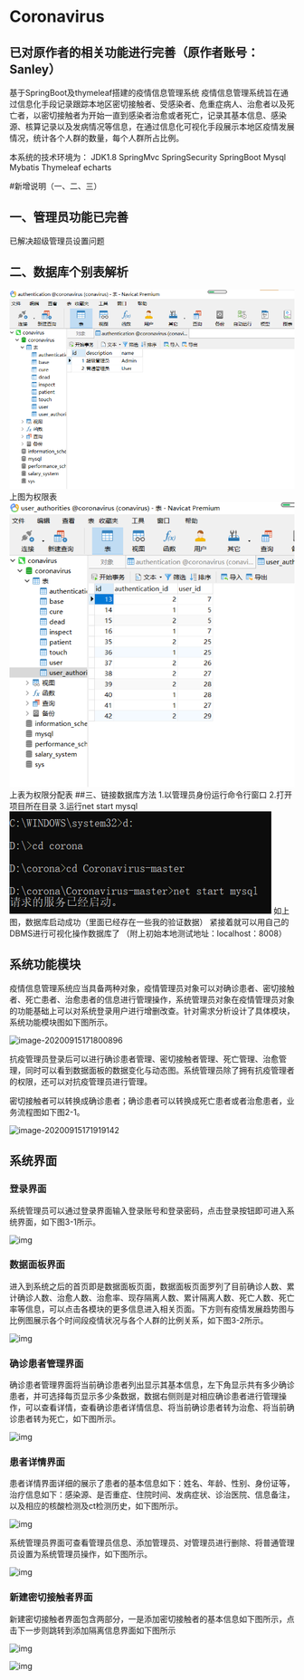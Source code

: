 




# Coronavirus
## 已对原作者的相关功能进行完善（原作者账号：Sanley）
基于SpringBoot及thymeleaf搭建的疫情信息管理系统
疫情信息管理系统旨在通过信息化手段记录跟踪本地区密切接触者、受感染者、危重症病人、治愈者以及死亡者，以密切接触者为开始一直到感染者治愈或者死亡，记录其基本信息、感染源、核算记录以及发病情况等信息，在通过信息化可视化手段展示本地区疫情发展情况，统计各个人群的数量，每个人群所占比例。

本系统的技术环境为： JDK1.8 SpringMvc SpringSecurity SpringBoot Mysql Mybatis Thymeleaf  echarts

#新增说明（一、二、三）
## 一、管理员功能已完善
已解决超级管理员设置问题
## 二、数据库个别表解析
![img.png](img.png)
上图为权限表
![img_1.png](img_1.png)
上表为权限分配表
##三、链接数据库方法
1.以管理员身份运行命令行窗口
2.打开项目所在目录
3.运行net start mysql
![img_2.png](img_2.png)
如上图，数据库启动成功（里面已经存在一些我的验证数据）
紧接着就可以用自己的DBMS进行可视化操作数据库了
（附上初始本地测试地址：localhost：8008）

## 系统功能模块

疫情信息管理系统应当具备两种对象，疫情管理员对象可以对确诊患者、密切接触者、死亡患者、治愈患者的信息进行管理操作，系统管理员对象在疫情管理员对象的功能基础上可以对系统登录用户进行增删改查。针对需求分析设计了具体模块，系统功能模块图如下图所示。

![image-20200915171800896](/img/image-20200915171800896.png)

抗疫管理员登录后可以进行确诊患者管理、密切接触者管理、死亡管理、治愈管理，同时可以看到数据面板的数据变化与动态图。系统管理员除了拥有抗疫管理者的权限，还可以对抗疫管理员进行管理。

密切接触者可以转换成确诊患者；确诊患者可以转换成死亡患者或者治愈患者，业务流程图如下图2-1。

![image-20200915171919142](/img/image-20200915171919142.png)

## 系统界面

###  登录界面

系统管理员可以通过登录界面输入登录账号和登录密码，点击登录按钮即可进入系统界面，如下图3-1所示。

![img](/img/clip_image002.jpg)



### 数据面板界面

进入到系统之后的首页即是数据面板页面，数据面板页面罗列了目前确诊人数、累计确诊人数、治愈人数、治愈率、现存隔离人数、累计隔离人数、死亡人数、死亡率等信息，可以点击各模块的更多信息进入相关页面。下方则有疫情发展趋势图与比例图展示各个时间段疫情状况与各个人群的比例关系，如下图3-2所示。

![img](/img/clip_image004.jpg)



 

###  确诊患者管理界面

确诊患者管理界面将当前确诊患者列出显示其基本信息，左下角显示共有多少确诊患者，并可选择每页显示多少条数据，数据右侧则是对相应确诊患者进行管理操作，可以查看详情，查看确诊患者详情信息、将当前确诊患者转为治愈、将当前确诊患者转为死亡，如下图所示。

 

![img](/img/clip_image006.jpg)



 

###  患者详情界面

患者详情界面详细的展示了患者的基本信息如下：姓名、年龄、性别、身份证等，治疗信息如下：感染源、是否重症、住院时间、发病症状、诊治医院、信息备注，以及相应的核酸检测及ct检测历史，如下图所示。

![img](/img/clip_image008.jpg)



   系统管理员界面可查看管理员信息、添加管理员、对管理员进行删除、将普通管理员设置为系统管理员操作，如下图所示。

![img](/img/clip_image010.jpg)



 

###  新建密切接触者界面

新建密切接触者界面包含两部分，一是添加密切接触者的基本信息如下图所示，点击下一步则跳转到添加隔离信息界面如下图所示

![img](/img/clip_image012.jpg)

 

![img](/img/clip_image014.jpg)
